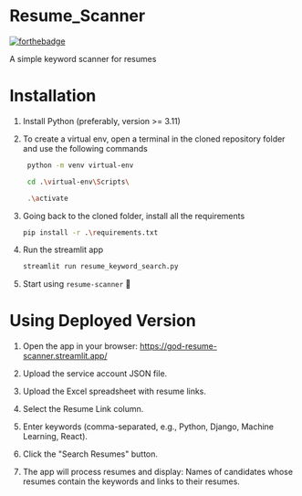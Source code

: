 # Resume_Scanner

[![forthebadge](http://forthebadge.com/images/badges/built-with-love.svg)](http://forthebadge.com)

A simple keyword scanner for resumes

# Installation

1. Install Python (preferably, version >= 3.11)
2. To create a virtual env, open a terminal in the cloned repository folder and use the following commands

   ```sh
    python -m venv virtual-env
    ```
   ```sh
    cd .\virtual-env\Scripts\
    ```
   ```sh
    .\activate
    ```

3. Going back to the cloned folder, install all the requirements
    ```sh
    pip install -r .\requirements.txt
    ```

4. Run the streamlit app
    ```sh
    streamlit run resume_keyword_search.py
    ```

5. Start using `resume-scanner` :tada:


# Using Deployed Version

1. Open the app in your browser: https://god-resume-scanner.streamlit.app/

2. Upload the service account JSON file.

3. Upload the Excel spreadsheet with resume links.

4. Select the Resume Link column.
5. Enter keywords (comma-separated, e.g., Python, Django, Machine Learning, React).

6. Click the "Search Resumes" button.

7. The app will process resumes and display: Names of candidates whose resumes contain the keywords and links to their resumes.
